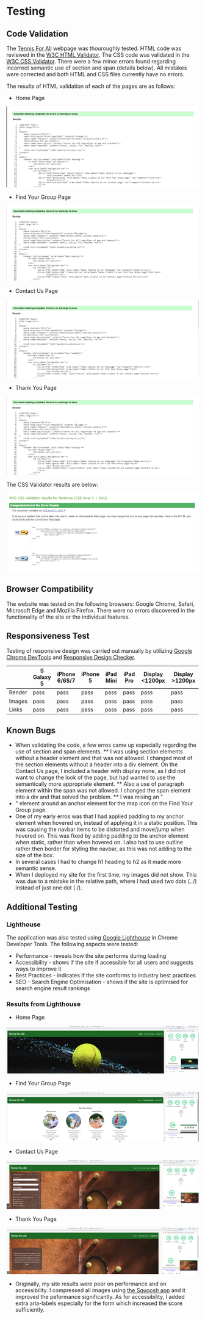 # Testing

## Code Validation

The [Tennis For All](https://lucia2007.github.io/tennis-for-all/index.html) webpage was thouroughly tested. HTML code was reviewed in the [W3C HTML Validator](https://validator.w3.org). The CSS code was validated in the [W3C CSS Validator](https://jigsaw.w3.org/css-validator/). There were a few minor errors found regarding incorrect semantic use of section and span (details below). All mistakes were corrected and both HTML and CSS files currently have no errors.

The results of HTML validation of each of the pages are as follows:

* Home Page

![W3C Validator test result](readme-images/index_page_no_errors.png)

* Find Your Group Page

![W3C Validator test result](readme-images/group_page_no_errors.png)

* Contact Us Page

![W3C Validator test result](readme-images/contact_page_no_errors.png)

* Thank You Page

![W3C Validator test result](readme-images/thanks_page_no_errors.png)

The CSS Validator results are below:

![W3C CSS Validator result](readme-images/css_validation_no_errors.png)

## Browser Compatibility

The website was tested on the following browsers: Google Chrome, Safari, Microsoft Edge and Mozilla Firefox. There were no errors discovered in the functionality of the site or the individual features.

## Responsiveness Test

Testing of responsive design was carried out manually by utilizing [Google Chrome DevTools](https://developer.chrome.com/docs/devtools) and [Responsive Design Checker](https://www.responsivedesignchecker.com/).

|        | S Galaxy 5 | iPhone 6/6S/7| iPhone 5 | iPad Mini | iPad Pro | Display <1200px | Display >1200px |
|--------|------------|--------------|----------|-----------|----------|-----------------|-----------------|
| Render | pass       | pass         | pass     | pass      | pass     | pass            | pass            |
| Images | pass       | pass         | pass     | pass      | pass     | pass            | pass            |
| Links  | pass       | pass         | pass     | pass      | pass     | pass            | pass            |


## Known Bugs

* When validating the code, a few erros came up especially regarding the use of section and span elements. 
    ** I was using section elements without a header element and that was not allowed. I changed most of the section elements without a header into a div element. On the Contact Us page, I included a header with display none, as I did not want to change the look of the page, but had wanted to use the semantically more appropriate element. 
    ** Also a use of paragraph element within the span was not allowed. I changed the span element into a div and that solved the problem.
    ** I was mising an "<li>" element around an anchor element for the map icon on the Find Your Group page.
* One of my early erros was that I had applied padding to my anchor element when hovered on, instead of applying it in a static position. This was causing the navbar items to be distorted and move/jump when hovered on. This was fixed by adding padding to the anchor element when static, rather than when hovered on. I also had to use outline rather then border for styling the navbar, as this was not adding to the size of the box.
* In several cases I had to change h1 heading to h2 as it made more semantic sense.
* When I deployed my site for the first time, my images did not show. This was due to a mistake in the relative path, where I had used two dots (../) instead of just one dot (./).

## Additional Testing

### Lighthouse
The application was also tested using [Google Lighthouse](https://developers.google.com/web/tools/lighthouse) in Chrome Developer Tools. The following aspects were tested:

* Performance - reveals how the site performs during loading
* Accessibility - shows if the site if accessible for all users and suggests ways to improve it
* Best Practices - indicates if the site conforms to industry best practices
* SEO - Search Engine Optimisation - shows if the site is optimised for search engine result rankings


### Results from Lighthouse 

* Home Page

![Lighthouse test result](readme-images/home_lighthouse.png)

* Find Your Group Page

![Lighthouse test result](readme-images/group_lighthouse.png)

* Contact Us Page

![Lighthouse test result](readme-images/contact_lighthouse.png)

* Thank You Page

![Lighthouse test result](readme-images/thanks_lighthouse.png)


* Originally, my site results were poor on performance and on accessibility. I compressed all images using [the Squoosh app](https://squoosh.app/) and it improved the peformance significantly. As for accessibility, I added extra aria-labels especially for the form which increased the score sufficiently.